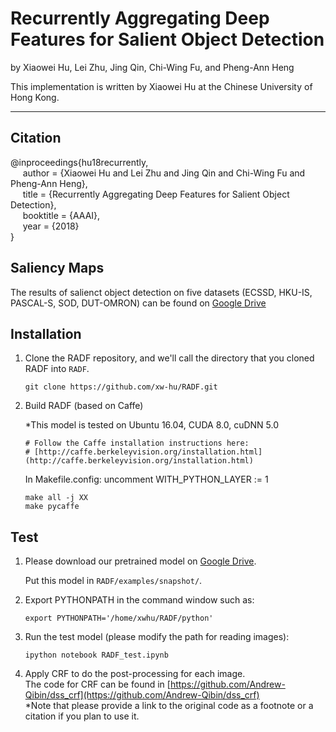 # Recurrently Aggregating Deep Features for Salient Object Detection

by Xiaowei Hu, Lei Zhu, Jing Qin, Chi-Wing Fu, and Pheng-Ann Heng

This implementation is written by Xiaowei Hu at the Chinese University of Hong Kong.

***

## Citation
@inproceedings{hu18recurrently,   
&nbsp;&nbsp;&nbsp;&nbsp;  author = {Xiaowei Hu and Lei Zhu and Jing Qin and Chi-Wing Fu and Pheng-Ann Heng},    
&nbsp;&nbsp;&nbsp;&nbsp;  title = {Recurrently Aggregating Deep Features for Salient Object Detection},    
&nbsp;&nbsp;&nbsp;&nbsp;  booktitle = {AAAI},    
&nbsp;&nbsp;&nbsp;&nbsp;  year  = {2018}    
}

## Saliency Maps   

The results of salienct object detection on five datasets (ECSSD, HKU-IS, PASCAL-S, SOD, DUT-OMRON) can be found on [Google Drive](https://drive.google.com/drive/folders/0B8VpfLBo2BeyNWxnMURWNlU0YVE?usp=sharing)


## Installation
1. Clone the RADF repository, and we'll call the directory that you cloned RADF into `RADF`.

    ```shell
    git clone https://github.com/xw-hu/RADF.git
    ```

2. Build RADF (based on Caffe)

   *This model is tested on Ubuntu 16.04, CUDA 8.0, cuDNN 5.0

   ```shell
   # Follow the Caffe installation instructions here:   
   # [http://caffe.berkeleyvision.org/installation.html](http://caffe.berkeleyvision.org/installation.html)   
   ```
   In Makefile.config:  uncomment WITH_PYTHON_LAYER := 1 
   
   ```shell
   make all -j XX
   make pycaffe
   ```

## Test
1. Please download our pretrained model on [Google Drive](https://drive.google.com/open?id=0B8VpfLBo2BeybkpYenNMbXNwR1U).

   Put this model in `RADF/examples/snapshot/`.

2. Export PYTHONPATH in the command window such as:

   ```shell
   export PYTHONPATH='/home/xwhu/RADF/python'
   ```
 
3. Run the test model (please modify the path for reading images):
   
   ```shell
   ipython notebook RADF_test.ipynb
   ``` 

4. Apply CRF to do the post-processing for each image.   
   The code for CRF can be found in [https://github.com/Andrew-Qibin/dss_crf](https://github.com/Andrew-Qibin/dss_crf)   
   *Note that please provide a link to the original code as a footnote or a citation if you plan to use it.
  
